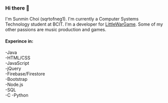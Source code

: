 ### Hi there 👋

I'm Sunmin Choi (sqrtofneg1). I'm currently a Computer Systems Technology student at BCIT. I'm a developer for [LittleWarGame](https://www.littlewargame.com/play). Some of my other passions are music production and games. 

#### Experince in:
-Java  
-HTML/CSS  
-JavaScript  
-jQuery  
-Firebase/Firestore  
-Bootstrap  
-Node.js  
-SQL  
-C
-Python
